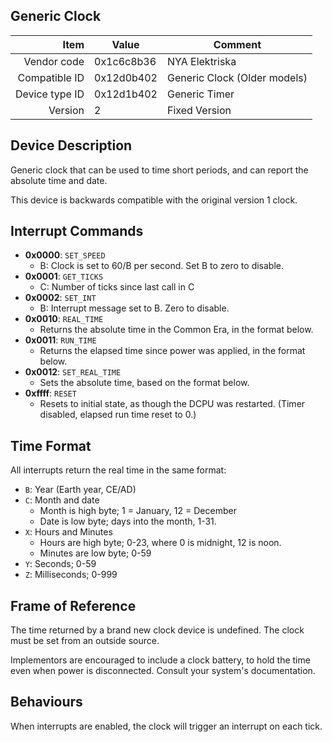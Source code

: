 Generic Clock
----

|     Item       |   Value    |   Comment
| -------------: | ---------- | ----------------
|    Vendor code | 0x1c6c8b36 | NYA Elektriska
|  Compatible ID | 0x12d0b402 | Generic Clock (Older models)
| Device type ID | 0x12d1b402 | Generic Timer
|        Version | 2          | Fixed Version

Device Description
----

Generic clock that can be used to time short periods, and can report the
absolute time and date.

This device is backwards compatible with the original version 1 clock.


Interrupt Commands
----

 - **0x0000**: `SET_SPEED`
 	- B: Clock is set to 60/B per second. Set B to zero to disable.
 - **0x0001**: `GET_TICKS`
 	- C: Number of ticks since last call in C
 - **0x0002**: `SET_INT`
 	- B: Interrupt message set to B. Zero to disable.
 - **0x0010**: `REAL_TIME`
	- Returns the absolute time in the Common Era, in the format below.
 - **0x0011**: `RUN_TIME`
	- Returns the elapsed time since power was applied, in the format below.
 - **0x0012**: `SET_REAL_TIME`
	- Sets the absolute time, based on the format below.
 - **0xffff**: `RESET`
	- Resets to initial state, as though the DCPU was restarted. (Timer
          disabled, elapsed run time reset to 0.)


Time Format
----
All interrupts return the real time in the same format:

- `B`: Year (Earth year, CE/AD)
- `C`: Month and date
    - Month is high byte; 1 = January, 12 = December
    - Date is low byte; days into the month, 1-31.
- `X`: Hours and Minutes
    - Hours are high byte; 0-23, where 0 is midnight, 12 is noon.
    - Minutes are low byte; 0-59
- `Y`: Seconds; 0-59
- `Z`: Milliseconds; 0-999

Frame of Reference
----
The time returned by a brand new clock device is undefined. The clock must be
set from an outside source.

Implementors are encouraged to include a clock battery, to hold the time even
when power is disconnected. Consult your system's documentation.

Behaviours
----
When interrupts are enabled, the clock will trigger an interrupt on each tick.

